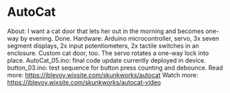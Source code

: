 # AutoCat
About: I want a cat door that lets her out in the morning and becomes one-way by evening. Done.
Hardware: Arduino microcontroller, servo, 3x seven segment displays, 2x input potentiometers, 2x tactile switches in an enclosure. Custom cat door, too. The servo rotates a one-way lock into place.
AutoCat_05.ino: final code update currently deployed in device.
button_03.ino: test sequence for button press counting and debounce.
Read more: https://jblevoy.wixsite.com/skunkworks/autocat
Watch more: https://jblevoy.wixsite.com/skunkworks/autocat-video
